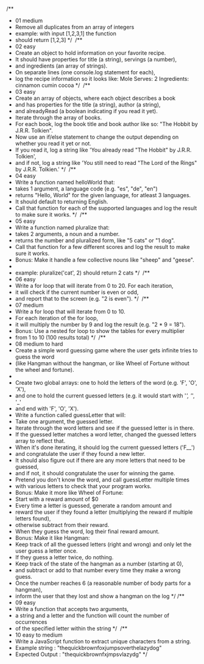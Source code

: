 /\*\*

- 01 medium
- Remove all duplicates from an array of integers
- example: with input [1,2,3,1] the function
- should return [1,2,3]
  \*/
  ​
  /\*\*
- 02 easy
- Create an object to hold information on your favorite recipe.
- It should have properties for title (a string), servings (a number),
- and ingredients (an array of strings).
- On separate lines (one console.log statement for each),
- log the recipe information so it looks like:
  Mole
  Serves: 2
  Ingredients:
  cinnamon
  cumin
  cocoa
  \*/
  ​
  /\*\*
- 03 easy
- Create an array of objects, where each object describes a book
- and has properties for the title (a string), author (a string),
- and alreadyRead (a boolean indicating if you read it yet).
- Iterate through the array of books.
- For each book, log the book title and book author like so: "The Hobbit by J.R.R. Tolkien".
- Now use an if/else statement to change the output depending on whether you read it yet or not.
- If you read it, log a string like 'You already read "The Hobbit" by J.R.R. Tolkien',
- and if not, log a string like 'You still need to read "The Lord of the Rings" by J.R.R. Tolkien.'
  \*/
  ​
  /\*\*
- 04 easy
- Write a function named helloWorld that:
- takes 1 argument, a language code (e.g. "es", "de", "en")
- returns "Hello, World" for the given language, for atleast 3 languages.
- It should default to returning English.
- Call that function for each of the supported languages and log the result to make sure it works.
  \*/
  ​
  /\*\*
- 05 easy
- Write a function named pluralize that:
- takes 2 arguments, a noun and a number.
- returns the number and pluralized form, like "5 cats" or "1 dog".
- Call that function for a few different scores and log the result to make sure it works.
- Bonus: Make it handle a few collective nouns like "sheep" and "geese".
-
- example: pluralize('cat', 2) should return 2 cats
  \*/
  ​
  /\*\*
- 06 easy
- Write a for loop that will iterate from 0 to 20. For each iteration,
- it will check if the current number is even or odd,
- and report that to the screen (e.g. "2 is even").
  \*/
  ​
  /\*\*
- 07 medium
- Write a for loop that will iterate from 0 to 10.
- For each iteration of the for loop,
- it will multiply the number by 9 and log the result (e.g. "2 \* 9 = 18").
- Bonus: Use a nested for loop to show the tables for every multiplier
- from 1 to 10 (100 results total)
  \*/
  ​
  /\*\*
- 08 medium to hard
- Create a simple word guessing game where the user gets infinite tries to guess the word
- (like Hangman without the hangman, or like Wheel of Fortune without the wheel and fortune).
-
- Create two global arrays: one to hold the letters of the word (e.g. 'F', 'O', 'X'),
- and one to hold the current guessed letters (e.g. it would start with '_', '_', '\_'
- and end with 'F', 'O', 'X').
- Write a function called guessLetter that will:
- Take one argument, the guessed letter.
- Iterate through the word letters and see if the guessed letter is in there.
- If the guessed letter matches a word letter, changed the guessed letters array to reflect that.
- When it's done iterating, it should log the current guessed letters ('F\_\_')
- and congratulate the user if they found a new letter.
- It should also figure out if there are any more letters that need to be guessed,
- and if not, it should congratulate the user for winning the game.
- Pretend you don't know the word, and call guessLetter multiple times
- with various letters to check that your program works.
- Bonus: Make it more like Wheel of Fortune:
- Start with a reward amount of $0
- Every time a letter is guessed, generate a random amount and
- reward the user if they found a letter (multiplying the reward if multiple letters found),
- otherwise subtract from their reward.
- When they guess the word, log their final reward amount.
- Bonus: Make it like Hangman:
- Keep track of all the guessed letters (right and wrong) and only let the user guess a letter once.
- If they guess a letter twice, do nothing.
- Keep track of the state of the hangman as a number (starting at 0),
- and subtract or add to that number every time they make a wrong guess.
- Once the number reaches 6 (a reasonable number of body parts for a hangman),
- inform the user that they lost and show a hangman on the log
  \*/
  ​
  /\*\*
- 09 easy
- Write a function that accepts two arguments,
- a string and a letter and the function will count the number of occurrences
- of the specified letter within the string
  \*/
  ​
  /\*\*
- 10 easy to medium
- Write a JavaScript function to extract unique characters from a string.
- Example string : "thequickbrownfoxjumpsoverthelazydog"
- Expected Output : "thequickbrownfxjmpsvlazydg"
  \*/
